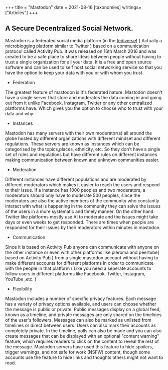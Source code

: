 +++
title = "Mastodon"
date = 2021-08-16
[taxonomies]
writings=["Articles"]
+++

## A Secure Decentralized Social Network.

Mastodon is a federated social media platform (in the [fediverse](https://scientiac.space/blog/fediverse/)) ( Actually a microblogging platform similar to Twitter ) based on a communication protocol called Activity Pub. It was released on 16th March 2016 and was created to be a safe place to share Ideas between people without having to trust a single organization for all your data. It is a free and open source software and can be used to self host social networking service so that you have the option to keep your data with you or with whom you trust.

* Federation

The greatest feature of mastodon is it's federated nature. Mastodon doesn't have a single server that store and moderates the data coming in and going out from it unlike Facebook, Instagram, Twitter or any other centralized platforms have. Which gives you the option to choose who to trust with your data and why.

* Instances

Mastodon has many servers with their own moderator(s) all around the globe hosted by different organizations with different mindset and different regulations. These servers are known as Instances which can be categorised by the topics,places, ethnicity, etc. So they don't have a single set of rules and regulations but have different rules on different instances making communication between known and unknown communities easier.

* Moderation

Different instances have different populations and are moderated by different moderators which makes it easier to reach the users and respond to their issue. If a instance has 1000 peoples and two moderators, a moderators should only have to moderate 500 peoples, since the moderators are also the active members of the community who constantly interact with what is happening in the community they can solve the issues of the users in a more systematic and timely manner. On the other hand Twitter like platforms mostly use AI to moderate and the issues might take days or even weeks to get responded. There are times when people are responded for their issues by their moderators within minutes in mastodon.

* Communication

Since it is based on Activity Pub anyone can communicate with anyone on the other instance or even with other platforms like pleroma and peertube( based on Activity Pub ) from a single mastodon account without having to make different accounts for different platforms in order to communicate with the people in that platform ( Like you need a seperate accounts to follow users in different platforms like Facebook, Twitter, Instagram, YouTube ,etc. )

* Flexibility

Mastodon includes a number of specific privacy features. Each message has a variety of privacy options available, and users can choose whether the message is public or private. Public messages display on a global feed, known as a timeline, and private messages are only shared on the timelines of the user's followers. Messages can also be marked as unlisted from timelines or direct between users. Users can also mark their accounts as completely private. In the timeline, polls can also be made and you can also create messages that can be displayed with an optional "content warning" feature, which requires readers to click on the content to reveal the rest of the message. Mastodon servers have used this feature to hide spoilers, trigger warnings, and not safe for work (NSFW) content, though some accounts use the feature to hide links and thoughts others might not want to read.

